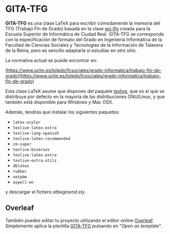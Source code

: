 # GITA-TFG

**GITA-TFG** es una clase LaTeX para escribir cómodamente la memoria del TFG (Trabajo Fin de Grado) basada en la clase [esi-tfg](https://github.com/UCLM-ESI/esi-tfg) creada para la Escuela Superior de Informática de Ciudad Real. GITA-TFG se corresponde con la especificación de formato del Grado en Ingeniería Informática de la Facultad de Ciencias Sociales y Tecnologías de la Información de Talavera de la Reina, pero es sencillo adaptarla si estudias en otro sitio.

La normativa actual se puede encontrar en:

[https://www.uclm.es/toledo/fcsociales/grado-informatica/trabajo-fin-de-grado](https://www.uclm.es/toledo/fcsociales/grado-informatica/trabajo-fin-de-grado)

Esta clase LaTeX asume que dispones del paquete [texlive](http://www.tug.org/texlive/), que es el que se distribuye por defecto en la mayoría de las distribuciones GNU/Linux, y que también está disponible para Windows y Mac OSX.

Además, tendrás que instalar los siguientes paquetes:

* `latex-xcolor`
* `texlive-latex-extra`
* `texlive-lang-spanish`
* `texlive-latex-recommended`
* `cm-super`
* `texlive-binaries`
* `texlive-latex-extra`
* `texlive-extra-utils`
* `dblatex`
* `rubber`
* `netpbm`
* `aspell-en`

y descargar el fichero _atbeginend.sty_.

## Overleaf

También puedes editar tu proyecto utilizando el editor online [Overleaf](http://www.overleaf.com). Simplemente aplica la plantilla [GITA-TFG](https://www.overleaf.com/latex/templates/gita-tfg/sdnbtvhxdgsn) pulsando en "_Open as template_".
